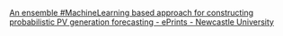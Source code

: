 [An ensemble #MachineLearning based approach for constructing probabilistic PV generation forecasting - ePrints - Newcastle University](https://qi.tc/qi/118317)